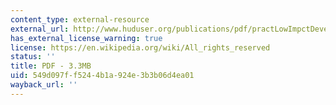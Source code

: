 ```yaml
---
content_type: external-resource
external_url: http://www.huduser.org/publications/pdf/practLowImpctDevel.pdf
has_external_license_warning: true
license: https://en.wikipedia.org/wiki/All_rights_reserved
status: ''
title: PDF - 3.3MB
uid: 549d097f-f524-4b1a-924e-3b3b06d4ea01
wayback_url: ''
---
```

